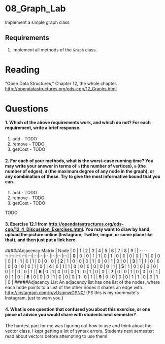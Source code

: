 08_Graph_Lab
============

Implement a simple graph class

Requirements
------------

1. Implement all methods of the `Graph` class.

Reading
=======
"Open Data Structures," Chapter 12, the whole chapter. http://opendatastructures.org/ods-cpp/12_Graphs.html

Questions
=========

#### 1. Which of the above requirements work, and which do not? For each requirement, write a brief response.

1. add - TODO
2. remove - TODO
3. getCost - TODO

#### 2. For each of your methods, what is the worst-case running time? You may write your answer in terms of `n` (the number of vertices), `m` (the number of edges), `d` (the maximum degree of any node in the graph), or any combination of these. Try to give the most informative bound that you can.

1. add - TODO
2. remove - TODO
3. getCost - TODO

TODO

#### 3. Exercise 12.1 from http://opendatastructures.org/ods-cpp/12_4_Discussion_Exercises.html. You may want to draw by hand, upload the picture online (Instagram, Twitter, imgur, or some place like that), and then just put a link here.
#####Adjacency Matrix
| Node  | 0 | 1 | 2 | 3 | 4 | 5 | 6 | 7 | 8 | 9 |
|:-----:|:-:|:-:|:-:|:-:|:-:|:-:|:-:|:-:|:-:|:-:|
| **0** | 0 | 0 | 1 | 1 | 0 | 1 | 0 | 0 | 0 | 0 | 
| **1** | 0 | 0 | 0 | 1 | 1 | 0 | 1 | 0 | 0 | 0 | 
| **2** | 1 | 0 | 0 | 0 | 1 | 0 | 0 | 1 | 0 | 0 | 
| **3** | 1 | 1 | 0 | 0 | 0 | 0 | 0 | 0 | 1 | 0 | 
| **4** | 0 | 1 | 1 | 0 | 0 | 0 | 0 | 0 | 0 | 1 | 
| **5** | 1 | 0 | 0 | 0 | 0 | 0 | 1 | 0 | 0 | 1 | 
| **6** | 0 | 1 | 0 | 0 | 0 | 1 | 0 | 1 | 0 | 0 | 
| **7** | 0 | 0 | 1 | 0 | 0 | 0 | 1 | 0 | 1 | 0 | 
| **8** | 0 | 0 | 0 | 1 | 0 | 0 | 0 | 1 | 0 | 1 | 
| **9** | 0 | 0 | 0 | 0 | 1 | 1 | 0 | 0 | 1 | 0 | 
#####Adjacency List
An adjacency list has one list of the nodes, where each node points to a List of the other nodes it shares an edge with.  http://instagram.com/p/vUsqmwOPN0/  (PS this is my roommate's Instagram, just to warn you.)

#### 4. What is one question that confused you about this exercise, or one piece of advice you would share with students next semester?

The hardest part for me was figuring out how to use and think about the vector class.  I kept getting a lot of syntax errors. Students next semester: read about vectors before attempting to use them!